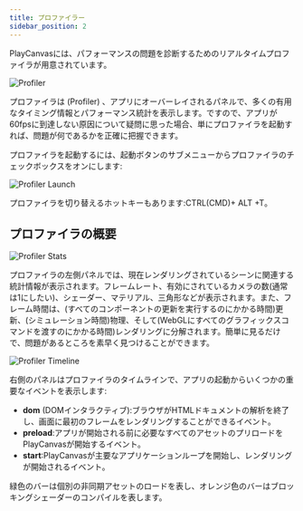 ```yaml
---
title: プロファイラー
sidebar_position: 2
---
```


PlayCanvasには、パフォーマンスの問題を診断するためのリアルタイムプロファイラが用意されています。

![Profiler][1]

プロファイラは (Profiler) 、アプリにオーバーレイされるパネルで、多くの有用なタイミング情報とパフォーマンス統計を表示します。ですので、アプリが60fpsに到達しない原因について疑問に思った場合、単にプロファイラを起動すれば、問題が何であるかを正確に把握できます。

プロファイラを起動するには、起動ボタンのサブメニューからプロファイラのチェックボックスをオンにします:

![Profiler Launch][2]

プロファイラを切り替えるホットキーもあります:CTRL(CMD)+ ALT +T。

## プロファイラの概要

![Profiler Stats][3]

プロファイラの左側パネルでは、現在レンダリングされているシーンに関連する統計情報が表示されます。フレームレート、有効にされているカメラの数(通常は1にしたい)、シェーダー、マテリアル、三角形などが表示されます。また、フレーム時間は、(すべてのコンポーネントの更新を実行するのにかかる時間)更新、(シミュレーション時間)物理、そして(WebGLにすべてのグラフィックスコマンドを渡すのにかかる時間)レンダリングに分解されます。簡単に見るだけで、問題があるところを素早く見つけることができます。

![Profiler Timeline][4]

右側のパネルはプロファイラのタイムラインで、アプリの起動からいくつかの重要なイベントを表示します:

* **dom** (DOMインタラクティブ):ブラウザがHTMLドキュメントの解析を終了し、画面に最初のフレームをレンダリングすることができるイベント。
* **preload**:アプリが開始される前に必要なすべてのアセットのプリロードをPlayCanvasが開始するイベント。
* **start**:PlayCanvasが主要なアプリケーションループを開始し、レンダリングが開始されるイベント。

緑色のバーは個別の非同期アセットのロードを表し、オレンジ色のバーはブロッキングシェーダーのコンパイルを表します。

[1]: /images/user-manual/optimization/profiler/profiler.png
[2]: /images/user-manual/optimization/profiler/profiler_launch.png
[3]: /images/user-manual/optimization/profiler/profiler_stats.png
[4]: /images/user-manual/optimization/profiler/profiler_timeline.png
